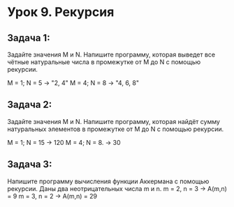# Урок 9. Рекурсия

## Задача 1: 
Задайте значения M и N. Напишите программу, которая выведет все чётные натуральные числа в промежутке от M до N с помощью рекурсии.

M = 1; N = 5 -> "2, 4"
M = 4; N = 8 -> "4, 6, 8"

## Задача 2: 
Задайте значения M и N. Напишите программу, которая найдёт сумму натуральных элементов в промежутке от M до N с помощью рекурсии.

M = 1; N = 15 -> 120
M = 4; N = 8. -> 30

## Задача 3: 
Напишите программу вычисления функции Аккермана с помощью рекурсии. Даны два неотрицательных числа m и n.
m = 2, n = 3 -> A(m,n) = 9
m = 3, n = 2 -> A(m,n) = 29
